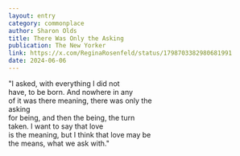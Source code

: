 ```yaml
---
layout: entry
category: commonplace
author: Sharon Olds
title: There Was Only the Asking
publication: The New Yorker
link: https://x.com/ReginaRosenfeld/status/1798703382980681991
date: 2024-06-06
---
```


"I asked, with everything I did not
<br>have, to be born. And nowhere in any
<br>of it was there meaning, there was only the
<br>asking
<br>for being, and then the being, the turn
<br>taken. I want to say that love
<br>is the meaning, but I think that love may be
<br>the means, what we ask with."

